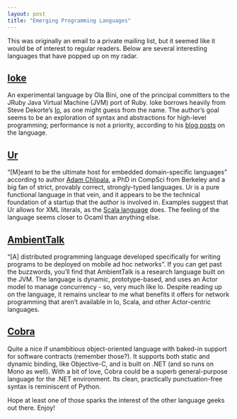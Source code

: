 ```yaml
---
layout: post
title: "Emerging Programming Languages"
---
```





This was originally an email to a private mailing list, but it seemed like it would be of interest to regular readers. Below are several interesting languages that have popped up on my radar.

[Ioke](http://kenai.com/projects/ioke/)
---------------------------------------

An experimental language by Ola Bini, one of the principal committers to the JRuby Java Virtual Machine (JVM) port of Ruby. Ioke borrows heavily from Steve Dekorte’s [Io](http://iolanguage.com), as one might guess from the name. The author’s goal seems to be an exploration of syntax and abstractions for high-level programming; performance is not a priority, according to his [blog posts](http://olabini.com/blog/tag/ioke/) on the language.

[Ur](http://www.impredicative.com/ur/)
--------------------------------------

“[M]eant to be the ultimate host for embedded domain-specific languages” according to author [Adam Chlipala](http://adam.chlipala.net/), a PhD in CompSci from Berkeley and a big fan of strict, provably correct, strongly-typed languages. Ur is a pure functional language in that vein, and it appears to be the technical foundation of a startup that the author is involved in. Examples suggest that Ur allows for XML literals, as the [Scala language](http://scala-language.org) does. The feeling of the language seems closer to Ocaml than anything else.

[AmbientTalk](http://prog.vub.ac.be/amop/at/introduction)
---------------------------------------------------------

“[A] distributed programming language developed specifically for writing programs to be deployed on mobile ad hoc networks”. If you can get past the buzzwords, you’ll find that AmbientTalk is a research language built on the JVM. The language is dynamic, prototype-based, and uses an Actor model to manage concurrency - so, very much like Io. Despite reading up on the language, it remains unclear to me what benefits it offers for network programming that aren’t available in Io, Scala, and other Actor-centric languages.

[Cobra](http://cobra-language.com/)
-----------------------------------

Quite a nice if unambitious object-oriented language with baked-in support for software contracts (remember those?). It supports both static and dynamic binding, like Objective-C, and is built on .NET (and so runs on Mono as well). With a bit of love, Cobra could be a superb general-purpose language for the .NET environment. Its clean, practically punctuation-free syntax is reminiscent of Python.

Hope at least one of those sparks the interest of the other language geeks out there. Enjoy!

